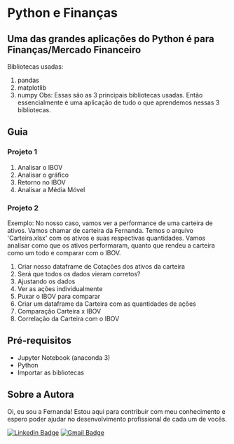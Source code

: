 # Python e Finanças
## Uma das grandes aplicações do Python é para Finanças/Mercado Financeiro
Bibliotecas usadas:
1) pandas
2) matplotlib
3) numpy
Obs: Essas são as 3 principais bibliotecas usadas. Então essencialmente é uma aplicação de tudo o que aprendemos nessas 3 bibliotecas.

## Guia
### Projeto 1
1) Analisar o IBOV
2) Analisar o gráfico
3) Retorno no IBOV
4) Analisar a Média Móvel

### Projeto 2
Exemplo: No nosso caso, vamos ver a performance de uma carteira de ativos. Vamos chamar de carteira da Fernanda.
Temos o arquivo 'Carteira.xlsx' com os ativos e suas respectivas quantidades.
Vamos analisar como que os ativos performaram, quanto que rendeu a carteira como um todo e comparar com o IBOV.

1) Criar nosso dataframe de Cotações dos ativos da carteira
2) Será que todos os dados vieram corretos?
3) Ajustando os dados
4) Ver as ações individualmente
5) Puxar o IBOV para comparar
6) Criar um dataframe da Carteira com as quantidades de ações
7) Comparação Carteira x IBOV
8) Correlação da Carteira com o IBOV

## Pré-requisitos 
- Jupyter Notebook (anaconda 3)
- Python
- Importar as bibliotecas 

## Sobre a Autora
Oi, eu sou a Fernanda! Estou aqui para contribuir com meu conhecimento e espero poder ajudar no desenvolvimento profissional de cada um de vocês.

[![Linkedin Badge](https://img.shields.io/badge/-Fernanda_Maki_Hirose-blue?style=flat-square&logo=Linkedin&logoColor=white&link=https://www.linkedin.com/in/fernanda-maki-hirose-801117208/)](https://www.linkedin.com/in/fernanda-maki-hirose-801117208/)  [![Gmail Badge](https://img.shields.io/badge/-femahi2020@gmail.com-c14438?style=flat-square&logo=Gmail&logoColor=white&link=mailto:femahi2020@gmail.com)](mailto:femahi2020@gmail.com)
